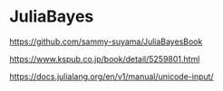 # JuliaBayes

https://github.com/sammy-suyama/JuliaBayesBook

https://www.kspub.co.jp/book/detail/5259801.html

https://docs.julialang.org/en/v1/manual/unicode-input/
